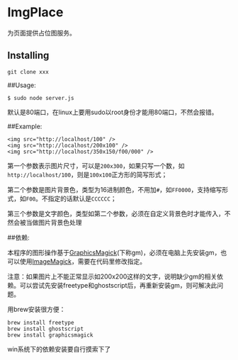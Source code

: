 ImgPlace
==========================

为页面提供占位图服务。

## Installing

	git clone xxx

##Usage:

    $ sudo node server.js

默认是80端口，在linux上要用sudo以root身份才能用80端口，不然会报错。

##Example:

    <img src="http://localhost/100" />
    <img src="http://localhost/200x100" />
    <img src="http://localhost/350x150/f00/000" />

第一个参数表示图片尺寸，可以是`200x300`，如果只写一个数，如`http://localhost/100`，则是`100x100`正方形的简写形式；

第二个参数是图片背景色，类型为16进制颜色，不用加`#`，如`FF0000`，支持缩写形式，如`F00`。不指定的话默认是`CCCCCC`；

第三个参数是文字颜色，类型如第二个参数，必须在自定义背景色时才能传入，不然会被当做图片背景色处理


##依赖:

本程序的图形操作基于[GraphicsMagick](http://www.graphicsmagick.org/)(下称gm)，必须在电脑上先安装gm，也可以使用[ImageMagick](http://www.imagemagick.org/)，需要在代码里修改指定。

注意：如果图片上不能正常显示如200x200这样的文字，说明缺少gm的相关依赖。可以尝试先安装freetype和ghostscript后，再重新安装gm，则可解决此问题。

用brew安装很方便：

	brew install freetype
	brew install ghostscript
	brew install graphicsmagick
	
win系统下的依赖安装要自行摸索下了

